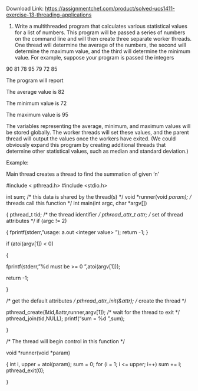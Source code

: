 Download Link: https://assignmentchef.com/product/solved-ucs1411-exercise-13-threading-applications
<br>



<ol>

 <li>Write a multithreaded program that calculates various statistical values for a list of numbers. This program will be passed a series of numbers on the command line and will then create three separate worker threads. One thread will determine the average of the numbers, the second will determine the maximum value, and the third will determine the minimum value. For example, suppose your program is passed the integers</li>

</ol>

90 81 78 95 79 72 85

The program will report

The average value is 82

The minimum value is 72

The maximum value is 95

The variables representing the average, minimum, and maximum values will be stored globally. The worker threads will  set these values, and the parent thread will output the values once the workers have exited. (We could obviously expand  this program by creating additional threads that determine other statistical values, such as median and standard deviation.)

Example:

Main thread creates a thread to find the summation of given ‘n’

#include &lt; pthread.h&gt; #include &lt;stdio.h&gt;

int sum; /* this data is shared by the thread(s) */ void *runner(void *param); /* threads call this function */ int main(int argc, char *argv[])

{ pthread_t tid; /* the thread identifier */ pthread_attr_t attr; /* set of thread attributes */ if (argc != 2)

{ fprintf(stderr,”usage: a.out &lt;integer value&gt;
”); return -1; }

if (atoi(argv[1]) &lt; 0)

{

fprintf(stderr,”%d must be &gt;= 0 
”,atoi(argv[1]));

return -1;

}

/* get the default attributes */ pthread_attr_init(&amp;attr); /* create the thread */

pthread_create(&amp;tid,&amp;attr,runner,argv[1]); /* wait for the thread to exit */ pthread_join(tid,NULL); printf(“sum = %d
”,sum);

}

/* The thread will begin control in this function */

void *runner(void *param)

{ int i, upper = atoi(param); sum = 0; for (i = 1; i &lt;= upper; i++) sum += i; pthread_exit(0);

}





